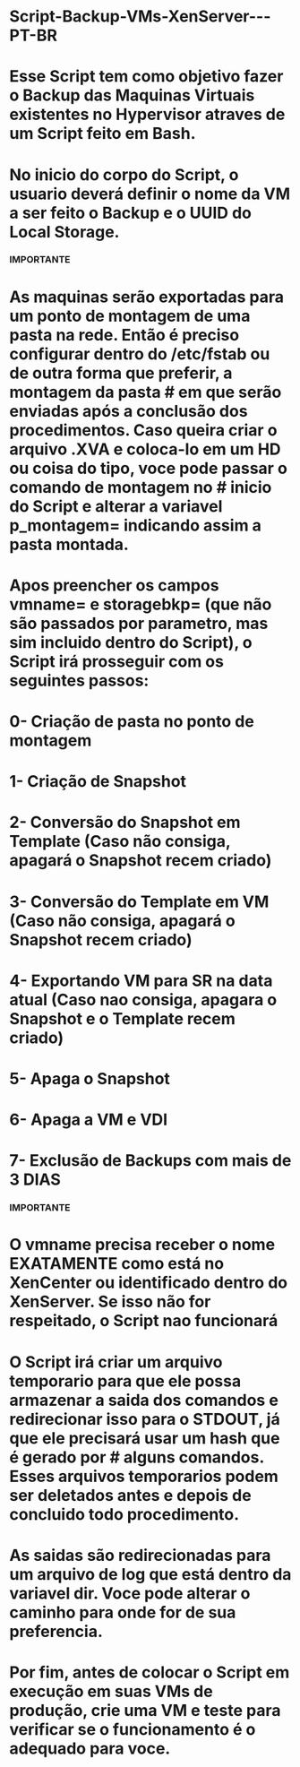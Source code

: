 # Script-Backup-VMs-XenServer---PT-BR

# Esse Script tem como objetivo fazer o Backup das Maquinas Virtuais existentes no Hypervisor atraves de um Script feito em Bash.
# No inicio do corpo do Script, o usuario deverá definir o nome da VM a ser feito o Backup e o UUID do Local Storage.

###   IMPORTANTE ###
# As maquinas serão exportadas para um ponto de montagem de uma pasta na rede. Então é preciso configurar dentro do /etc/fstab ou de outra forma que preferir, a montagem da pasta # em que serão enviadas após a conclusão dos procedimentos. Caso queira criar o arquivo .XVA e coloca-lo em um HD ou coisa do tipo, voce pode passar o comando de montagem no        # inicio do Script e alterar a variavel p_montagem= indicando assim a pasta montada.
###

# Apos preencher os campos vmname= e storagebkp= (que não são passados por parametro, mas sim incluido dentro do Script), o Script irá prosseguir com os seguintes passos:
# 0- Criação de pasta no ponto de montagem
# 1- Criação de Snapshot
# 2- Conversão do Snapshot em Template (Caso não consiga, apagará o Snapshot recem criado)
# 3- Conversão do Template em VM (Caso não consiga, apagará o Snapshot recem criado)
# 4- Exportando VM para SR na data atual (Caso nao consiga, apagara o Snapshot e o Template recem criado)
# 5- Apaga o Snapshot 
# 6- Apaga a VM e VDI
# 7- Exclusão de Backups com mais de 3 DIAS

### IMPORTANTE ###
# O vmname precisa receber o nome EXATAMENTE como está no XenCenter ou identificado dentro do XenServer. Se isso não for respeitado, o Script nao funcionará
###

# O Script irá criar um arquivo temporario para que ele possa armazenar a saida dos comandos e redirecionar isso para o STDOUT, já que ele precisará usar um hash que é gerado por # alguns comandos. Esses arquivos temporarios podem ser deletados antes e depois de concluido todo procedimento.
# As saidas são redirecionadas para um arquivo de log que está dentro da variavel dir. Voce pode alterar o caminho para onde for de sua preferencia.

# Por fim, antes de colocar o Script em execução em suas VMs de produção, crie uma VM e teste para verificar se o funcionamento é o adequado para voce.
